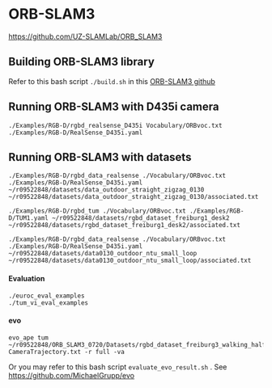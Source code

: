 # ORB-SLAM3
https://github.com/UZ-SLAMLab/ORB_SLAM3

## Building ORB-SLAM3 library
Refer to this bash script ```./build.sh``` in this [ORB-SLAM3 github](https://github.com/UZ-SLAMLab/ORB_SLAM3)

## Running ORB-SLAM3 with D435i camera
```
./Examples/RGB-D/rgbd_realsense_D435i Vocabulary/ORBvoc.txt ./Examples/RGB-D/RealSense_D435i.yaml
```

## Running ORB-SLAM3 with datasets
```
./Examples/RGB-D/rgbd_data_realsense ./Vocabulary/ORBvoc.txt ./Examples/RGB-D/RealSense_D435i.yaml ~/r09522848/datasets/data_outdoor_straight_zigzag_0130 ~/r09522848/datasets/data_outdoor_straight_zigzag_0130/associated.txt

./Examples/RGB-D/rgbd_tum ./Vocabulary/ORBvoc.txt ./Examples/RGB-D/TUM1.yaml ~/r09522848/datasets/rgbd_dataset_freiburg1_desk2 ~/r09522848/datasets/rgbd_dataset_freiburg1_desk2/associated.txt

./Examples/RGB-D/rgbd_data_realsense ./Vocabulary/ORBvoc.txt ./Examples/RGB-D/RealSense_D435i.yaml ~/r09522848/datasets/data0130_outdoor_ntu_small_loop ~/r09522848/datasets/data0130_outdoor_ntu_small_loop/associated.txt

```

#### Evaluation
```
./euroc_eval_examples
./tum_vi_eval_examples
```

#### evo
```
evo_ape tum  ~/r09522848/ORB_SLAM3_0720/Datasets/rgbd_dataset_freiburg3_walking_halfsphere/groundtruth.txt CameraTrajectory.txt -r full -va
```
Or you may refer to this bash script ```evaluate_evo_result.sh``` .
See https://github.com/MichaelGrupp/evo

